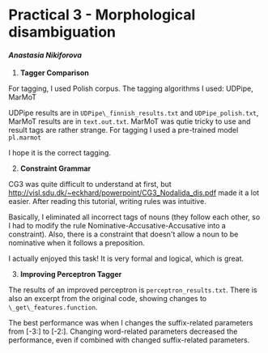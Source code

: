 # Practical 3 - Morphological disambiguation
#### *Anastasia Nikiforova*

1. **Tagger Comparison**

For tagging, I used Polish corpus. The tagging algorithms I used: UDPipe, MarMoT

UDPipe results are in ```UDPipe\_finnish_results.txt``` and ```UDPipe_polish.txt```, MarMoT results are in ```text.out.txt```.
MarMoT was qutie tricky to use and result tags are rather strange. For tagging I used a pre-trained model ```pl.marmot```

I hope it is the correct tagging.

2. **Constraint Grammar**

CG3 was quite difficult to understand at first, but http://visl.sdu.dk/~eckhard/powerpoint/CG3_Nodalida_dis.pdf made it a lot easier. 
After reading this tutorial, writing rules was intuitive.

Basically, I eliminated all incorrect tags of nouns (they follow each other, so I had to modify the rule Nominative-Accusative-Accusative into a constraint). Also, there is a constraint that doesn't allow a noun to be nominative when it follows a preposition.

I actually enjoyed this task! It is very formal and logical, which is great.

3. **Improving Perceptron Tagger**

The results of an improved perceptron is ```perceptron_results.txt```. There is also an excerpt from the original code, showing changes to ```\_get\_features.function```.

The best performance was when I changes the suffix-related parameters from [-3:] to [-2:]. Changing word-related parameters decreased the performance, even if combined with changed suffix-related parameters.
